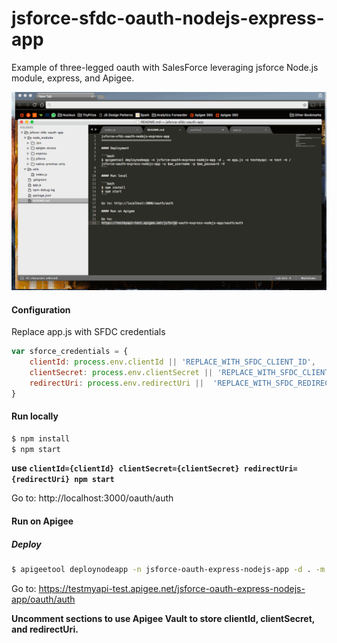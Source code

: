 jsforce-sfdc-oauth-nodejs-express-app
======================================
Example of three-legged oauth with SalesForce leveraging jsforce Node.js module, express, and Apigee.

![apigee_jsforce_expressjs_app](./apigee_jsforce_expressjs_app.gif "apigee_jsforce_expressjs_app")

#### Configuration

Replace app.js with SFDC credentials
```javascript
var sforce_credentials = {
    clientId: process.env.clientId || 'REPLACE_WITH_SFDC_CLIENT_ID',
    clientSecret: process.env.clientSecret || 'REPLACE_WITH_SFDC_CLIENT_SECRET',
    redirectUri: process.env.redirectUri ||  'REPLACE_WITH_SFDC_REDIRECT_URI'
}
```

#### Run locally

```bash
$ npm install
$ npm start
```

**use `clientId={clientId} clientSecret={clientSecret} redirectUri={redirectUri} npm start`**

Go to: http://localhost:3000/oauth/auth

#### Run on Apigee

##### Deploy

```bash
$ apigeetool deploynodeapp -n jsforce-oauth-express-nodejs-app -d . -m app.js -o testmyapi -e test -b /jsforce-oauth-express-nodejs-app -u $ae_username -p $ae_password -V
```

Go to:
https://testmyapi-test.apigee.net/jsforce-oauth-express-nodejs-app/oauth/auth

**Uncomment sections to use Apigee Vault to store clientId, clientSecret, and redirectUri.**